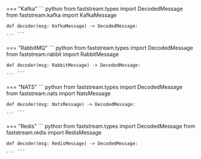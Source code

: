=== "Kafka"
    ``` python
    from faststream.types import DecodedMessage
    from faststream.kafka import KafkaMessage

    def decoder(msg: KafkaMessage) -> DecodedMessage:
        ...
    ```

=== "RabbitMQ"
    ``` python
    from faststream.types import DecodedMessage
    from faststream.rabbit import RabbitMessage

    def decoder(msg: RabbitMessage) -> DecodedMessage:
        ...
    ```

=== "NATS"
    ``` python
    from faststream.types import DecodedMessage
    from faststream.nats import NatsMessage

    def decoder(msg: NatsMessage) -> DecodedMessage:
        ...
    ```

=== "Redis"
    ``` python
    from faststream.types import DecodedMessage
    from faststream.redis import RedisMessage

    def decoder(msg: RedisMessage) -> DecodedMessage:
        ...
    ```
